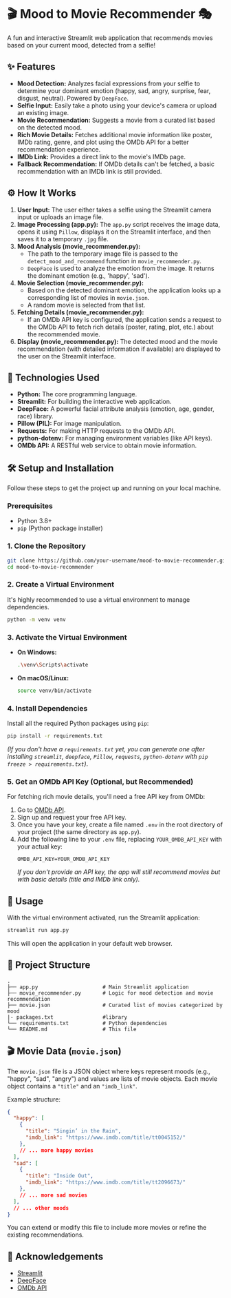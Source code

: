 # 🎬 Mood to Movie Recommender 🎭

A fun and interactive Streamlit web application that recommends movies based on your current mood, detected from a selfie\!

## ✨ Features

  * **Mood Detection:** Analyzes facial expressions from your selfie to determine your dominant emotion (happy, sad, angry, surprise, fear, disgust, neutral). Powered by `DeepFace`.
  * **Selfie Input:** Easily take a photo using your device's camera or upload an existing image.
  * **Movie Recommendation:** Suggests a movie from a curated list based on the detected mood.
  * **Rich Movie Details:** Fetches additional movie information like poster, IMDb rating, genre, and plot using the OMDb API for a better recommendation experience.
  * **IMDb Link:** Provides a direct link to the movie's IMDb page.
  * **Fallback Recommendation:** If OMDb details can't be fetched, a basic recommendation with an IMDb link is still provided.

## ⚙️ How It Works

1.  **User Input:** The user either takes a selfie using the Streamlit camera input or uploads an image file.
2.  **Image Processing (app.py):** The `app.py` script receives the image data, opens it using `Pillow`, displays it on the Streamlit interface, and then saves it to a temporary `.jpg` file.
3.  **Mood Analysis (movie\_recommender.py):**
      * The path to the temporary image file is passed to the `detect_mood_and_recommend` function in `movie_recommender.py`.
      * `DeepFace` is used to analyze the emotion from the image. It returns the dominant emotion (e.g., 'happy', 'sad').
4.  **Movie Selection (movie\_recommender.py):**
      * Based on the detected dominant emotion, the application looks up a corresponding list of movies in `movie.json`.
      * A random movie is selected from that list.
5.  **Fetching Details (movie\_recommender.py):**
      * If an OMDb API key is configured, the application sends a request to the OMDb API to fetch rich details (poster, rating, plot, etc.) about the recommended movie.
6.  **Display (movie\_recommender.py):** The detected mood and the movie recommendation (with detailed information if available) are displayed to the user on the Streamlit interface.

## 🚀 Technologies Used

  * **Python:** The core programming language.
  * **Streamlit:** For building the interactive web application.
  * **DeepFace:** A powerful facial attribute analysis (emotion, age, gender, race) library.
  * **Pillow (PIL):** For image manipulation.
  * **Requests:** For making HTTP requests to the OMDb API.
  * **python-dotenv:** For managing environment variables (like API keys).
  * **OMDb API:** A RESTful web service to obtain movie information.

## 🛠️ Setup and Installation

Follow these steps to get the project up and running on your local machine.

### Prerequisites

  * Python 3.8+
  * `pip` (Python package installer)

### 1\. Clone the Repository

```bash
git clone https://github.com/your-username/mood-to-movie-recommender.git # Replace with your repo URL
cd mood-to-movie-recommender
```

### 2\. Create a Virtual Environment

It's highly recommended to use a virtual environment to manage dependencies.

```bash
python -m venv venv
```

### 3\. Activate the Virtual Environment

  * **On Windows:**
    ```bash
    .\venv\Scripts\activate
    ```
  * **On macOS/Linux:**
    ```bash
    source venv/bin/activate
    ```

### 4\. Install Dependencies

Install all the required Python packages using `pip`:

```bash
pip install -r requirements.txt
```

*(If you don't have a `requirements.txt` yet, you can generate one after installing `streamlit`, `deepface`, `Pillow`, `requests`, `python-dotenv` with `pip freeze > requirements.txt`)*.

### 5\. Get an OMDb API Key (Optional, but Recommended)

For fetching rich movie details, you'll need a free API key from OMDb:

1.  Go to [OMDb API](http://www.omdbapi.com/apikey.aspx).
2.  Sign up and request your free API key.
3.  Once you have your key, create a file named `.env` in the root directory of your project (the same directory as `app.py`).
4.  Add the following line to your `.env` file, replacing `YOUR_OMDB_API_KEY` with your actual key:
    ```
    OMDB_API_KEY=YOUR_OMDB_API_KEY
    ```
    *If you don't provide an API key, the app will still recommend movies but with basic details (title and IMDb link only).*

## 🚀 Usage

With the virtual environment activated, run the Streamlit application:

```bash
streamlit run app.py
```

This will open the application in your default web browser.

## 📁 Project Structure

```
.
├── app.py                     # Main Streamlit application
├── movie_recommender.py       # Logic for mood detection and movie recommendation
├── movie.json                 # Curated list of movies categorized by mood
|- packages.txt                #library
└── requirements.txt           # Python dependencies
└── README.md                  # This file
```

## 🎬 Movie Data (`movie.json`)

The `movie.json` file is a JSON object where keys represent moods (e.g., "happy", "sad", "angry") and values are lists of movie objects. Each movie object contains a `"title"` and an `"imdb_link"`.

Example structure:

```json
{
  "happy": [
    {
      "title": "Singin’ in the Rain",
      "imdb_link": "https://www.imdb.com/title/tt0045152/"
    },
    // ... more happy movies
  ],
  "sad": [
    {
      "title": "Inside Out",
      "imdb_link": "https://www.imdb.com/title/tt2096673/"
    },
    // ... more sad movies
  ],
  // ... other moods
}
```

You can extend or modify this file to include more movies or refine the existing recommendations.


## 🙏 Acknowledgements

  * [Streamlit](https://streamlit.io/)
  * [DeepFace](https://github.com/serengil/deepface)
  * [OMDb API](http://www.omdbapi.com/)